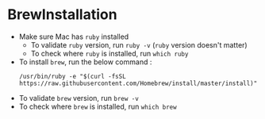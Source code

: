 # BrewInstallation

- Make sure Mac has `ruby` installed 
    - To validate `ruby` version, run `ruby -v` (`ruby` version doesn't matter)
    - To check where `ruby` is installed, run `which ruby`
- To install `brew`, run the below command : 
    ```
    /usr/bin/ruby -e "$(curl -fsSL https://raw.githubusercontent.com/Homebrew/install/master/install)"
    ```
- To validate `brew` version, run `brew -v`
- To check where `brew` is installed, run `which brew`
